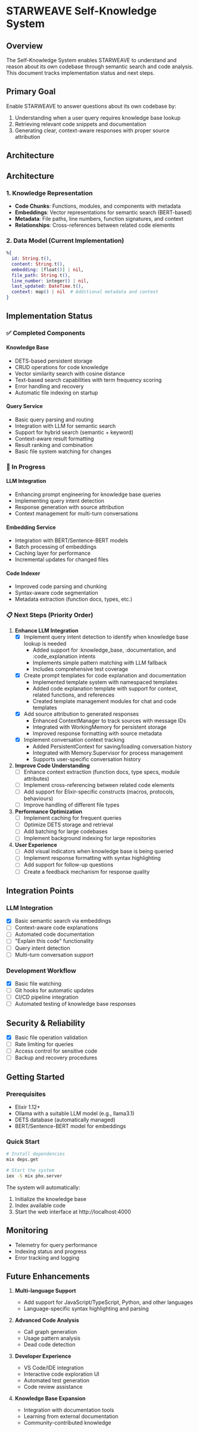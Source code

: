 # STARWEAVE Self-Knowledge System

## Overview
The Self-Knowledge System enables STARWEAVE to understand and reason about its own codebase through semantic search and code analysis. This document tracks implementation status and next steps.

## Primary Goal
Enable STARWEAVE to answer questions about its own codebase by:
1. Understanding when a user query requires knowledge base lookup
2. Retrieving relevant code snippets and documentation
3. Generating clear, context-aware responses with proper source attribution

## Architecture

## Architecture

### 1. Knowledge Representation
- **Code Chunks**: Functions, modules, and components with metadata
- **Embeddings**: Vector representations for semantic search (BERT-based)
- **Metadata**: File paths, line numbers, function signatures, and context
- **Relationships**: Cross-references between related code elements

### 2. Data Model (Current Implementation)
```elixir
%{
  id: String.t(),
  content: String.t(),
  embedding: [float()] | nil,
  file_path: String.t(),
  line_number: integer() | nil,
  last_updated: DateTime.t(),
  context: map() | nil  # Additional metadata and context
}
```

## Implementation Status

### ✅ Completed Components

#### Knowledge Base
- DETS-based persistent storage
- CRUD operations for code knowledge
- Vector similarity search with cosine distance
- Text-based search capabilities with term frequency scoring
- Error handling and recovery
- Automatic file indexing on startup

#### Query Service
- Basic query parsing and routing
- Integration with LLM for semantic search
- Support for hybrid search (semantic + keyword)
- Context-aware result formatting
- Result ranking and combination
- Basic file system watching for changes

### 🔄 In Progress

#### LLM Integration
- Enhancing prompt engineering for knowledge base queries
- Implementing query intent detection
- Response generation with source attribution
- Context management for multi-turn conversations

#### Embedding Service
- Integration with BERT/Sentence-BERT models
- Batch processing of embeddings
- Caching layer for performance
- Incremental updates for changed files

#### Code Indexer
- Improved code parsing and chunking
- Syntax-aware code segmentation
- Metadata extraction (function docs, types, etc.)

### 📋 Next Steps (Priority Order)
1. **Enhance LLM Integration**
   - [x] Implement query intent detection to identify when knowledge base lookup is needed
     - Added support for :knowledge_base, :documentation, and :code_explanation intents
     - Implements simple pattern matching with LLM fallback
     - Includes comprehensive test coverage
   - [x] Create prompt templates for code explanation and documentation
     - Implemented template system with namespaced templates
     - Added code explanation template with support for context, related functions, and references
     - Created template management modules for chat and code templates
   - [x] Add source attribution to generated responses
     - Enhanced ContextManager to track sources with message IDs
     - Integrated with WorkingMemory for persistent storage
     - Improved response formatting with source metadata
   - [x] Implement conversation context tracking
     - Added PersistentContext for saving/loading conversation history
     - Integrated with Memory.Supervisor for process management
     - Supports user-specific conversation history

2. **Improve Code Understanding**
   - [ ] Enhance context extraction (function docs, type specs, module attributes)
   - [ ] Implement cross-referencing between related code elements
   - [ ] Add support for Elixir-specific constructs (macros, protocols, behaviours)
   - [ ] Improve handling of different file types

3. **Performance Optimization**
   - [ ] Implement caching for frequent queries
   - [ ] Optimize DETS storage and retrieval
   - [ ] Add batching for large codebases
   - [ ] Implement background indexing for large repositories

4. **User Experience**
   - [ ] Add visual indicators when knowledge base is being queried
   - [ ] Implement response formatting with syntax highlighting
   - [ ] Add support for follow-up questions
   - [ ] Create a feedback mechanism for response quality

## Integration Points

### LLM Integration
- [x] Basic semantic search via embeddings
- [ ] Context-aware code explanations
- [ ] Automated code documentation
- [ ] "Explain this code" functionality
- [ ] Query intent detection
- [ ] Multi-turn conversation support

### Development Workflow
- [x] Basic file watching
- [ ] Git hooks for automatic updates
- [ ] CI/CD pipeline integration
- [ ] Automated testing of knowledge base responses

## Security & Reliability
- [x] Basic file operation validation
- [ ] Rate limiting for queries
- [ ] Access control for sensitive code
- [ ] Backup and recovery procedures

## Getting Started

### Prerequisites
- Elixir 1.12+
- Ollama with a suitable LLM model (e.g., llama3.1)
- DETS database (automatically managed)
- BERT/Sentence-BERT model for embeddings

### Quick Start
```bash
# Install dependencies
mix deps.get

# Start the system
iex -S mix phx.server
```

The system will automatically:
1. Initialize the knowledge base
2. Index available code
3. Start the web interface at http://localhost:4000

## Monitoring
- Telemetry for query performance
- Indexing status and progress
- Error tracking and logging

## Future Enhancements
1. **Multi-language Support**
   - Add support for JavaScript/TypeScript, Python, and other languages
   - Language-specific syntax highlighting and parsing

2. **Advanced Code Analysis**
   - Call graph generation
   - Usage pattern analysis
   - Dead code detection

3. **Developer Experience**
   - VS Code/IDE integration
   - Interactive code exploration UI
   - Automated test generation
   - Code review assistance

4. **Knowledge Base Expansion**
   - Integration with documentation tools
   - Learning from external documentation
   - Community-contributed knowledge
